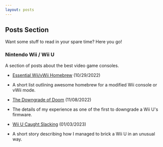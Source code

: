 ```yaml
---
layout: posts
---
```


## Posts Section

Want some stuff to read in your spare time? Here you go!

### Nintendo Wii / Wii U

A section of posts about the best video game consoles.

* [Essential Wii/vWii Homebrew](../posts/essential-wii-vwii-homebrew) (10/29/2022)
* A short list outlining awesome homebrew for a modified Wii console or vWii mode.

* [The Downgrade of Doom](../posts/the-downgrade-of-doom) (11/08/2022)
* The details of my experience as one of the first to downgrade a Wii U's firmware.

* [Wii U Caught Slacking](../posts/wii-u-caught-slacking) (01/03/2023)
* A short story describing how I managed to brick a Wii U in an unusual way.